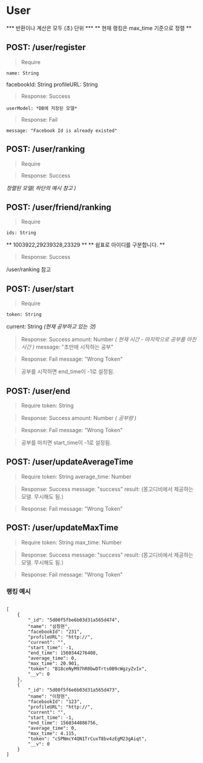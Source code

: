 
# User

*** 반환이나 계산은 모두 (초) 단위 ***
** 현재 랭킹은 max_time 기준으로 정렬 **

## POST: /user/register
> Require
	
	name: String
  facebookId: String
  profileURL: String
	
> Response: Success

	userModel: *DB에 저장된 모델*

> Response: Fail

	message: "Facebook Id is already existed"


## POST: /user/ranking
> Require
	
> Response: Success
  
  *정렬된 모델( 하단의 예시 참고 )*

## POST: /user/friend/ranking
> Require
	
	ids: String
  ** 1003922,29239328,23329 **
  ** 쉼표로 아이디를 구분합니다. **
	
> Response: Success
  
  /user/ranking 참고

## POST: /user/start
> Require
	
	token: String
  current: String *(현재 공부하고 있는 것)*
	
> Response: Success
  amount: Number *( 현재 시간 - 마지막으로 공부를 마친 시간 )*
  message: "초만에 시작하는 공부"

> Response: Fail
	message: "Wrong Token"
  
> 공부를 시작하면 end_time이 -1로 설정됨.

## POST: /user/end
> Require
	token: String
	
> Response: Success
  amount: Number *( 공부량 )*

> Response: Fail
	message: "Wrong Token"
  
> 공부를 마치면 start_time이 -1로 설정됨.

## POST: /user/updateAverageTime
> Require
	token: String
  average_time: Number
	
> Response: Success
  message: "success"
  result: (몽고디비에서 제공하는 모델. 무시해도 됨.)  

> Response: Fail
	message: "Wrong Token"
  
## POST: /user/updateMaxTime
> Require
	token: String
  max_time: Number
	
> Response: Success
  message: "success"
  result: (몽고디비에서 제공하는 모델. 무시해도 됨.)  

> Response: Fail
	message: "Wrong Token"
  

### 랭킹 예시
<pre><code>
[
    {
        "_id": "5d00f5fbe6b03d31a565d474",
        "name": "삼창현",
        "facebookId": "231",
        "profileURL": "http://",
        "current": "",
        "start_time": -1,
        "end_time": 1560344276408,
        "average_time": 0,
        "max_time": 20.901,
        "token": "B18ceNyM97hR0bwDTrts0B9cWgzyZvIx",
        "__v": 0
    },
    {
        "_id": "5d00f5f6e6b03d31a565d473",
        "name": "이창현",
        "facebookId": "123",
        "profileURL": "http://",
        "current": "",
        "start_time": -1,
        "end_time": 1560344086756,
        "average_time": 0,
        "max_time": 4.115,
        "token": "cSPNmcY4QN1TrCuxT8bv4zEgM23gAiqt",
        "__v": 0
    }
]
</code></pre>
